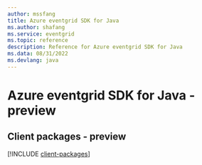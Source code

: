 ```yaml
---
author: mssfang
title: Azure eventgrid SDK for Java
ms.author: shafang
ms.service: eventgrid
ms.topic: reference
description: Reference for Azure eventgrid SDK for Java
ms.data: 08/31/2022
ms.devlang: java
---
```

# Azure eventgrid SDK for Java - preview

## Client packages - preview
[!INCLUDE [client-packages](eventgrid-client-index.md)]